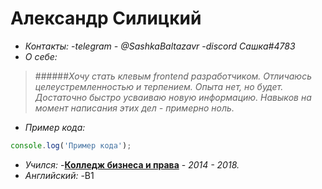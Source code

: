 # Александр Силицкий  
+ *Контакты:*
-*telegram - @SashkaBaltazavr*
-*discord Сашка#4783*
+ *О себе:*
>######*Хочу стать клевым frontend разработчиком. Отличаюсь целеустремленностью и терпением. Опыта нет, но будет. Достаточно быстро усваиваю новую информацию. Навыков на момент написания этих дел - примерно ноль.*
+ *Пример кода:*
```jsx
console.log('Пример кода');
```
+ *Учился:*
-[**Колледж бизнеса и права**](https://www.kbp.by/) - *2014 - 2018.*
+ *Английский:*
-B1

